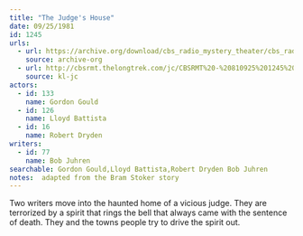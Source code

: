 ```yaml
---
title: "The Judge's House"
date: 09/25/1981
id: 1245
urls: 
  - url: https://archive.org/download/cbs_radio_mystery_theater/cbs_radio_mystery_theater-1201-1250.zip/cbs_radio_mystery_theater-1201-1250%2Fcbsrmt_1245_the_judges_house.mp3
    source: archive-org
  - url: http://cbsrmt.thelongtrek.com/jc/CBSRMT%20-%20810925%201245%20Judge%27s%20House%20vbr%20na_jc.mp3
    source: kl-jc
actors:  
  - id: 133
    name: Gordon Gould  
  - id: 126
    name: Lloyd Battista  
  - id: 16
    name: Robert Dryden
writers:  
  - id: 77
    name: Bob Juhren
searchable: Gordon Gould,Lloyd Battista,Robert Dryden Bob Juhren
notes:  adapted from the Bram Stoker story
---
```

Two writers move into the haunted home of a vicious judge. They are terrorized by a spirit that rings the bell that always came with the sentence of death. They and the towns people try to drive the spirit out.